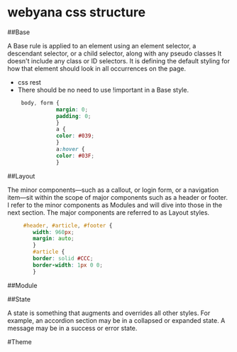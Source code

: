 webyana css structure
====================================

##Base

A Base rule is applied to an element using an element selector, a
descendant selector, or a child selector, along with any pseudo classes
It doesn't include any class or ID selectors. It is defining the
default styling for how that element should look in all occurrences
on the page.

* css rest
* There should be no need to use !important in a Base style.
	```css
	 body, form {
				margin: 0;
				padding: 0;
				}
				a {
				color: #039;
				}
				a:hover {
				color: #03F;
				}
	```

##Layout

The minor components—such as
a callout, or login form, or a navigation item—sit within the scope
of major components such as a header or footer. I refer to the minor
components as Modules and will dive into those in the next section.
The major components are referred to as Layout styles.
```css
	 #header, #article, #footer {
		width: 960px;
		margin: auto;
		}
		#article {
		border: solid #CCC;
		border-width: 1px 0 0;
		}
```

##Module

##State

A state is something that augments and overrides all other styles.
For example, an accordion section may be in a collapsed or expanded
state. A message may be in a success or error state.



#Theme
